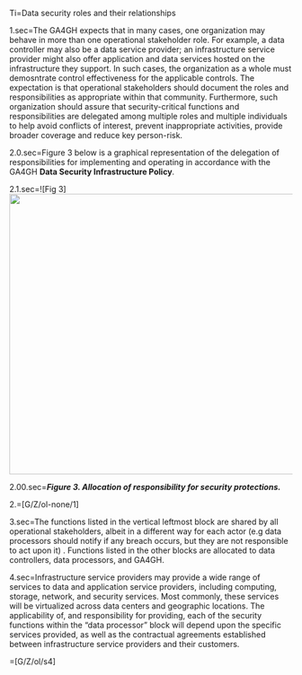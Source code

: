 
Ti=Data security roles and their relationships</b> 

1.sec=The GA4GH expects that in many cases, one organization may behave in more than one operational stakeholder role. For example, a data controller may also be a data service provider; an infrastructure service provider might also offer application and data services hosted on the infrastructure they support. In such cases, the organization as a whole must demosntrate control effectiveness for the applicable controls. The expectation is that operational stakeholders should document the roles and responsibilities as appropriate within that community. Furthermore, such organization should assure that security-critical functions and responsibilities are delegated among multiple roles and multiple individuals to help avoid conflicts of interest, prevent inappropriate activities, provide broader coverage and reduce key person-risk. 

2.0.sec=Figure 3 below is a graphical representation of the delegation of responsibilities for implementing and operating in accordance with the GA4GH <b>Data Security Infrastructure Policy</b>. 

2.1.sec=![Fig 3]<img height=500 width=700 src="https://github.com/ga4gh/data-security/raw/master/DSIP/Figures/Fig.3-responsibilities.png"> 

2.00.sec=<b>*Figure 3. Allocation of responsibility for security protections.*</b> 

2.=[G/Z/ol-none/1]

3.sec=The functions listed in the vertical leftmost block are shared by all operational stakeholders, albeit in a different way for each actor (e.g data processors should notify if any breach occurs, but they are not responsible to act upon it) . Functions listed in the other blocks are allocated to data controllers, data processors, and GA4GH. 

4.sec=Infrastructure service providers may provide a wide range of services to data and application service providers, including computing, storage, network, and security services. Most commonly, these services will be virtualized across data centers and geographic locations. The applicability of, and responsibility for providing, each of the security functions within the “data processor” block will depend upon the specific services provided, as well as the contractual agreements established between infrastructure service providers and their customers. 

=[G/Z/ol/s4]

